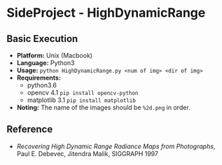 # SideProject - HighDynamicRange

## Basic Execution
- **Platform:** Unix (Macbook)
- **Language:** Python3
- **Usage:** ``python HighDynamicRange.py <num of img> <dir of img>``
- **Requirements:**
	- python3.6
	- opencv 4.1		``pip install opencv-python``
	- matplotlib 3.1	``pip install matplotlib``
- **Noting:** The name of the images should be `%2d.png` in order.

## Reference
- *Recovering High Dynamic Range Radiance Maps from Photographs*, Paul E. Debevec, Jitendra Malik, SIGGRAPH 1997
